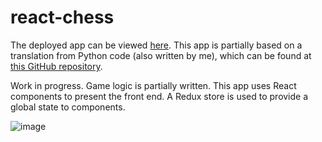 # react-chess
The deployed app can be viewed <a target=_blank href=https://chess-redux.herokuapp.com>here</a>.
This app is partially based on a translation from Python code (also written by me), which can be found at <a target=_blank href=https://github.com/Koldenblue/python-chess-game>this GitHub repository</a>.

Work in progress. Game logic is partially written. This app uses React components to present the front end. A Redux store is used to provide a global state to components.

![image](https://user-images.githubusercontent.com/64618290/99339939-e0862000-283b-11eb-900d-20d761a8cc3a.png)

